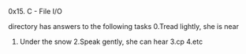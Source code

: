 0x15. C - File I/O

directory has answers to the following tasks
0.Tread lightly, she is near
1. Under the snow
2.Speak gently, she can hear
3.cp
4.etc
